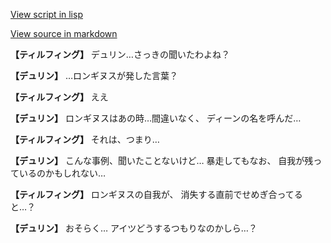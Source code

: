 [View script in lisp](../scripts/1350102.txt)

[View source in markdown](1350102.md)

**【ティルフィング】**
デュリン…さっきの聞いたわよね？

**【デュリン】**
…ロンギヌスが発した言葉？

**【ティルフィング】**
ええ

**【デュリン】**
ロンギヌスはあの時…間違いなく、
ディーンの名を呼んだ…

**【ティルフィング】**
それは、つまり…

**【デュリン】**
こんな事例、聞いたことないけど…
暴走してもなお、
自我が残っているのかもしれない…

**【ティルフィング】**
ロンギヌスの自我が、
消失する直前でせめぎ合ってると…？

**【デュリン】**
おそらく…
アイツどうするつもりなのかしら…？